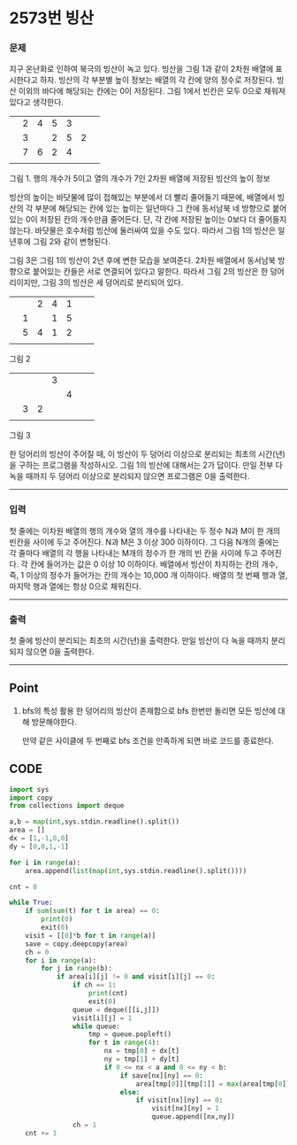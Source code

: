 # 2573번 빙산



### 문제



지구 온난화로 인하여 북극의 빙산이 녹고 있다. 빙산을 그림 1과 같이 2차원 배열에 표시한다고 하자. 빙산의 각 부분별 높이 정보는 배열의 각 칸에 양의 정수로 저장된다. 빙산 이외의 바다에 해당되는 칸에는 0이 저장된다. 그림 1에서 빈칸은 모두 0으로 채워져 있다고 생각한다.

|      |      |      |      |      |      |      |
| ---- | ---- | ---- | ---- | ---- | ---- | ---- |
|      | 2    | 4    | 5    | 3    |      |      |
|      | 3    |      | 2    | 5    | 2    |      |
|      | 7    | 6    | 2    | 4    |      |      |
|      |      |      |      |      |      |      |

그림 1. 행의 개수가 5이고 열의 개수가 7인 2차원 배열에 저장된 빙산의 높이 정보

빙산의 높이는 바닷물에 많이 접해있는 부분에서 더 빨리 줄어들기 때문에, 배열에서 빙산의 각 부분에 해당되는 칸에 있는 높이는 일년마다 그 칸에 동서남북 네 방향으로 붙어있는 0이 저장된 칸의 개수만큼 줄어든다. 단, 각 칸에 저장된 높이는 0보다 더 줄어들지 않는다. 바닷물은 호수처럼 빙산에 둘러싸여 있을 수도 있다. 따라서 그림 1의 빙산은 일년후에 그림 2와 같이 변형된다.

그림 3은 그림 1의 빙산이 2년 후에 변한 모습을 보여준다. 2차원 배열에서 동서남북 방향으로 붙어있는 칸들은 서로 연결되어 있다고 말한다. 따라서 그림 2의 빙산은 한 덩어리이지만, 그림 3의 빙산은 세 덩어리로 분리되어 있다.

|      |      |      |      |      |      |      |
| ---- | ---- | ---- | ---- | ---- | ---- | ---- |
|      |      | 2    | 4    | 1    |      |      |
|      | 1    |      | 1    | 5    |      |      |
|      | 5    | 4    | 1    | 2    |      |      |
|      |      |      |      |      |      |      |

그림 2

|      |      |      |      |      |      |      |
| ---- | ---- | ---- | ---- | ---- | ---- | ---- |
|      |      |      | 3    |      |      |      |
|      |      |      |      | 4    |      |      |
|      | 3    | 2    |      |      |      |      |
|      |      |      |      |      |      |      |

그림 3

한 덩어리의 빙산이 주어질 때, 이 빙산이 두 덩어리 이상으로 분리되는 최초의 시간(년)을 구하는 프로그램을 작성하시오. 그림 1의 빙산에 대해서는 2가 답이다. 만일 전부 다 녹을 때까지 두 덩어리 이상으로 분리되지 않으면 프로그램은 0을 출력한다.

---

### 입력



첫 줄에는 이차원 배열의 행의 개수와 열의 개수를 나타내는 두 정수 N과 M이 한 개의 빈칸을 사이에 두고 주어진다. N과 M은 3 이상 300 이하이다. 그 다음 N개의 줄에는 각 줄마다 배열의 각 행을 나타내는 M개의 정수가 한 개의 빈 칸을 사이에 두고 주어진다. 각 칸에 들어가는 값은 0 이상 10 이하이다. 배열에서 빙산이 차지하는 칸의 개수, 즉, 1 이상의 정수가 들어가는 칸의 개수는 10,000 개 이하이다. 배열의 첫 번째 행과 열, 마지막 행과 열에는 항상 0으로 채워진다.

---

### 출력



첫 줄에 빙산이 분리되는 최초의 시간(년)을 출력한다. 만일 빙산이 다 녹을 때까지 분리되지 않으면 0을 출력한다.

---

## Point



1. bfs의 특성 활용 한 덩어리의 빙산이 존재함으로 bfs 한번만 돌리면 모든 빙산에 대해 방문해야한다.

   만약 같은 사이클에 두 번째로 bfs 조건을 만족하게 되면 바로 코드를 종료한다.

   

## CODE 



```python
import sys
import copy
from collections import deque

a,b = map(int,sys.stdin.readline().split())
area = []
dx = [1,-1,0,0]
dy = [0,0,1,-1]

for i in range(a):
    area.append(list(map(int,sys.stdin.readline().split())))

cnt = 0

while True:
    if sum(sum(t) for t in area) == 0:
        print(0)
        exit(0)
    visit = [[0]*b for t in range(a)]
    save = copy.deepcopy(area)
    ch = 0
    for i in range(a):
        for j in range(b):
            if area[i][j] != 0 and visit[i][j] == 0:
                if ch == 1:
                    print(cnt)
                    exit(0)
                queue = deque([[i,j]])
                visit[i][j] = 1
                while queue:
                    tmp = queue.popleft()
                    for t in range(4):
                        nx = tmp[0] + dx[t]
                        ny = tmp[1] + dy[t]
                        if 0 <= nx < a and 0 <= ny < b:
                            if save[nx][ny] == 0:
                                area[tmp[0]][tmp[1]] = max(area[tmp[0]][tmp[1]]-1,0)
                            else:
                                if visit[nx][ny] == 0:
                                    visit[nx][ny] = 1
                                    queue.append([nx,ny])
                ch = 1
    cnt += 1
```

